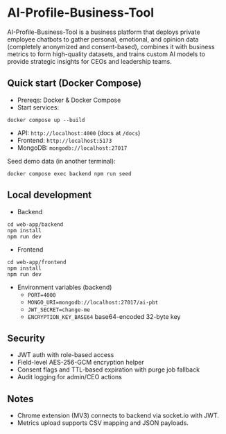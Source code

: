 # AI-Profile-Business-Tool

AI-Profile-Business-Tool is a business platform that deploys private employee chatbots to gather personal, emotional, and opinion data (completely anonymized and consent-based), combines it with business metrics to form high-quality datasets, and trains custom AI models to provide strategic insights for CEOs and leadership teams.

## Quick start (Docker Compose)
- Prereqs: Docker & Docker Compose
- Start services:
```
docker compose up --build
```
- API: `http://localhost:4000` (docs at `/docs`)
- Frontend: `http://localhost:5173`
- MongoDB: `mongodb://localhost:27017`

Seed demo data (in another terminal):
```
docker compose exec backend npm run seed
```

## Local development
- Backend
```
cd web-app/backend
npm install
npm run dev
```
- Frontend
```
cd web-app/frontend
npm install
npm run dev
```
- Environment variables (backend)
  - `PORT=4000`
  - `MONGO_URI=mongodb://localhost:27017/ai-pbt`
  - `JWT_SECRET=change-me`
  - `ENCRYPTION_KEY_BASE64` base64-encoded 32-byte key

## Security
- JWT auth with role-based access
- Field-level AES-256-GCM encryption helper
- Consent flags and TTL-based expiration with purge job fallback
- Audit logging for admin/CEO actions

## Notes
- Chrome extension (MV3) connects to backend via socket.io with JWT.
- Metrics upload supports CSV mapping and JSON payloads.
